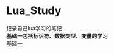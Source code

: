 # Lua_Study
记录自己lua学习的笔记
</br>
**基础一包括标识符、数据类型、变量的学习**
</br>
[基础一](https://github.com/Panaceasec/Lua_Study/blob/main/%E5%9F%BA%E7%A1%80(%E4%B8%80).md)
